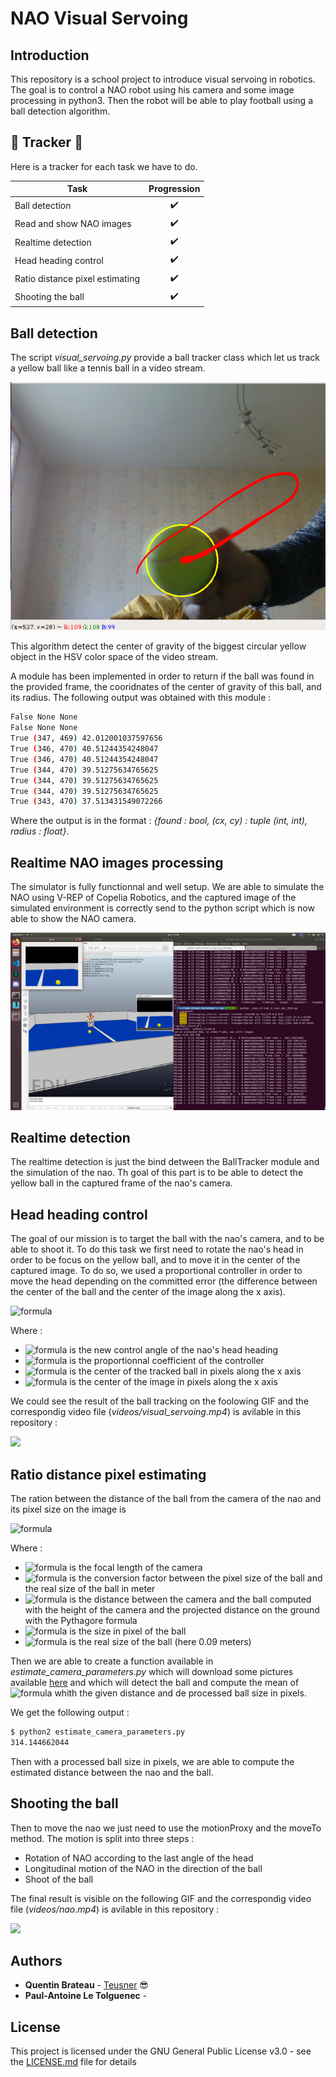 # NAO Visual Servoing

## Introduction

This repository is a school project to introduce visual servoing in robotics. The goal is to control a NAO robot using his camera and some image processing in python3. Then the robot will be able to play football using a ball detection algorithm.

## :barber: Tracker :barber:
Here is a tracker for each task we have to do.

| Task                            | Progression      |
| --------------------------------|:----------------:|
| Ball detection                  |:heavy_check_mark:|
| Read and show NAO images        |:heavy_check_mark:|
| Realtime detection              |:heavy_check_mark:|
| Head heading control            |:heavy_check_mark:|
| Ratio distance pixel estimating |:heavy_check_mark:|
| Shooting the ball               |:heavy_check_mark:|


## Ball detection

The script *visual_servoing.py* provide a ball tracker class which let us track a yellow ball like a tennis ball in a video stream.

![](imgs/ball_tracking.png)

This algorithm detect the center of gravity of the biggest circular yellow object in the HSV color space of the video stream.

A module has been implemented in order to return if the ball was found in the provided frame, the cooridnates of the center of gravity of this ball, and its radius. The following output was obtained with this module :

```bash
False None None
False None None
True (347, 469) 42.012001037597656
True (346, 470) 40.51244354248047
True (346, 470) 40.51244354248047
True (344, 470) 39.51275634765625
True (344, 470) 39.51275634765625
True (344, 470) 39.51275634765625
True (343, 470) 37.513431549072266
```

Where the output is in the format : *{found : bool, (cx, cy) : tuple (int, int), radius : float}*.

## Realtime NAO images processing

The simulator is fully functionnal and well setup. We are able to simulate the NAO using V-REP of Copelia Robotics, and the captured image of the simulated environment is correctly send to the python script which is now able to show the NAO camera.

![](imgs/nao_camera.png)

## Realtime detection

The realtime detection is just the bind detween the BallTracker module and the simulation of the nao. Th goal of this part is to be able to detect the yellow ball in the captured frame of the nao's camera.

## Head heading control

The goal of our mission is to target the ball with the nao's camera, and to be able to shoot it. To do this task we first need to rotate the nao's head in order to be focus on the yellow ball, and to move it in the center of the captured image. To do so, we used a proportional controller in order to move the head depending on the committed error (the difference between the center of the ball and the center of the image along the x axis).

![formula](https://render.githubusercontent.com/render/math?math=\theta_c=K_p.(c_x-c_0))

Where :
* ![formula](https://render.githubusercontent.com/render/math?math=\theta_c) is the new control angle of the nao's head heading
* ![formula](https://render.githubusercontent.com/render/math?math=K_p) is the proportionnal coefficient of the controller
* ![formula](https://render.githubusercontent.com/render/math?math=c_x) is the center of the tracked ball in pixels along the x axis
* ![formula](https://render.githubusercontent.com/render/math?math=c_0) is the center of the image in pixels along the x axis

We could see the result of the ball tracking on the foolowing GIF and the correspondig video file (_videos/visual\_servoing.mp4_) is avilable in this repository :

![](videos/visual_servoing.gif)

## Ratio distance pixel estimating

The ration between the distance of the ball from the camera of the nao and its pixel size on the image is

![formula](https://render.githubusercontent.com/render/math?math=\frac{\lambda}{\beta}=\frac{d_B.l_{px}}{l_B})

Where :
* ![formula](https://render.githubusercontent.com/render/math?math=\lambda) is the focal length of the camera
* ![formula](https://render.githubusercontent.com/render/math?math=\beta) is the conversion factor between the pixel size of the ball and the real size of the ball in meter
* ![formula](https://render.githubusercontent.com/render/math?math=d_B) is the distance between the camera and the ball computed with the height of the camera and the projected distance on the ground with the Pythagore formula
* ![formula](https://render.githubusercontent.com/render/math?math=l_{px}) is the size in pixel of the ball
* ![formula](https://render.githubusercontent.com/render/math?math=l_B) is the real size of the ball (here 0.09 meters)

Then we are able to create a function available in *estimate_camera_parameters.py* which will download some pictures available [here](https://ensta-bretagne.fr/zerr/filerepo/vsik/nao/) and which will detect the ball and compute the mean of ![formula](https://render.githubusercontent.com/render/math?math=\frac{\lambda}{\beta}) whith the given distance and de processed ball size in pixels.

We get the following output :

```bash
$ python2 estimate_camera_parameters.py
314.144662044
```

Then with a processed ball size in pixels, we are able to compute the estimated distance between the nao and the ball.

## Shooting the ball

Then to move the nao we just need to use the motionProxy and the moveTo method. The motion is split into three steps :
* Rotation of NAO according to the last angle of the head
* Longitudinal motion of the NAO in the direction of the ball
* Shoot of the ball

The final result is visible on the following GIF and the correspondig video file (_videos/nao.mp4_) is avilable in this repository :

![](videos/nao.gif)

## Authors

* **Quentin Brateau** -  [Teusner](https://github.com/Teusner) :sunglasses:
* **Paul-Antoine Le Tolguenec** - 

## License

This project is licensed under the GNU General Public License v3.0 - see the [LICENSE.md](LICENSE.md) file for details
